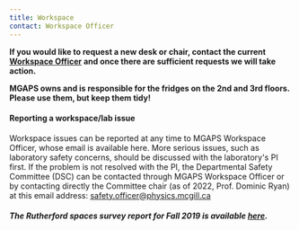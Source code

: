 ```yaml
---
title: Workspace
contact: Workspace Officer
---
```


**If you would like to request a new desk or chair, contact the current [Workspace Officer](/people.html) and once there are sufficient requests we will take action.**

**MGAPS owns and is responsible for the fridges on the 2nd and 3rd floors. Please use them, but keep them tidy!**

#### Reporting a workspace/lab issue

Workspace issues can be reported at any time to MGAPS Workspace Officer, whose email is available here. More serious issues, such as laboratory safety concerns, should be discussed with the laboratory's PI first. If the problem is not resolved with the PI, the Departmental Safety Committee (DSC) can be contacted through MGAPS Workspace Officer or by contacting directly the Committee chair (as of 2022, Prof. Dominic Ryan) at this email address: [safety.officer@physics.mcgill.ca](mailto:safety.officer@physics.mcgill.ca)

##### The Rutherford spaces survey report for Fall 2019 is available [here](/files/Rutherford_spaces_survey_report.pdf).


[comment]: <> (Commented out as there is no link! For convenience, the form below can be used to report workspace/lab issue. The advantage of this form is that it can be used anonimously, unlike emails. Submissions from this form are processed by MGAPS Workspace Officer.)